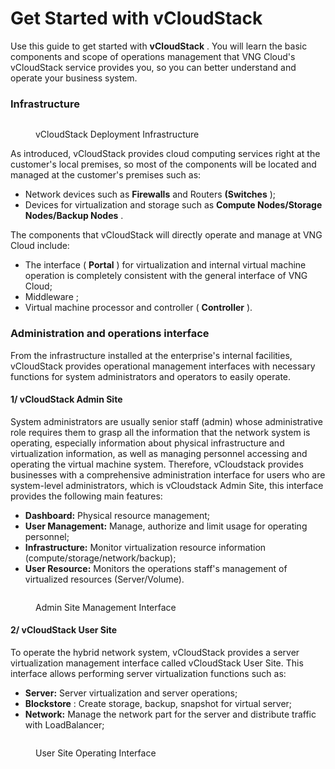 # Get Started with vCloudStack

Use this guide to get started with **vCloudStack** . You will learn the basic components and scope of operations management that VNG Cloud's vCloudStack service provides you, so you can better understand and operate your business system.

### Infrastructure <a href="#cau-truc-ha-tang" id="cau-truc-ha-tang"></a>

<figure><img src="https://docs.vngcloud.vn/~gitbook/image?url=https%3A%2F%2F3672463924-files.gitbook.io%2F%7E%2Ffiles%2Fv0%2Fb%2Fgitbook-x-prod.appspot.com%2Fo%2Fspaces%252FB0NrrrdJdpYOYzRkbWp5%252Fuploads%252FzOl7OtlGVLs9JNwToWZU%252Fe87245f2-7905-4126-963a-057504a3c03e.png%3Falt%3Dmedia%26token%3D311ad4ac-efb6-4ae4-9ae4-eadbb7003155&#x26;width=768&#x26;dpr=4&#x26;quality=100&#x26;sign=cc7cd766&#x26;sv=1" alt=""><figcaption><p>vCloudStack Deployment Infrastructure</p></figcaption></figure>

As introduced, vCloudStack provides cloud computing services right at the customer's local premises, so most of the components will be located and managed at the customer's premises such as:

* Network devices such as **Firewalls** and Routers **(Switches** );
* Devices for virtualization and storage such as **Compute Nodes/Storage Nodes/Backup Nodes** .

The components that vCloudStack will directly operate and manage at VNG Cloud include:

* The interface ( **Portal** ) for virtualization and internal virtual machine operation is completely consistent with the general interface of VNG Cloud;
* Middleware ;**​**
* Virtual machine processor and controller ( **Controller** ).

### Administration and operations interface <a href="#giao-dien-quan-tri-va-van-hanh" id="giao-dien-quan-tri-va-van-hanh"></a>

From the infrastructure installed at the enterprise's internal facilities, vCloudStack provides operational management interfaces with necessary functions for system administrators and operators to easily operate.

#### 1/ vCloudStack Admin Site <a href="#vcloudstack-admin-site" id="vcloudstack-admin-site"></a>

System administrators are usually senior staff (admin) whose administrative role requires them to grasp all the information that the network system is operating, especially information about physical infrastructure and virtualization information, as well as managing personnel accessing and operating the virtual machine system. Therefore, vCloudstack provides businesses with a comprehensive administration interface for users who are system-level administrators, which is vCloudstack Admin Site, this interface provides the following main features:

* **Dashboard:** Physical resource management;
* **User Management:** Manage, authorize and limit usage for operating personnel;
* **Infrastructure:** Monitor virtualization resource information (compute/storage/network/backup);
* **User Resource:** Monitors the operations staff's management of virtualized resources (Server/Volume).

<figure><img src="https://docs.vngcloud.vn/~gitbook/image?url=https%3A%2F%2F3672463924-files.gitbook.io%2F%7E%2Ffiles%2Fv0%2Fb%2Fgitbook-x-prod.appspot.com%2Fo%2Fspaces%252FB0NrrrdJdpYOYzRkbWp5%252Fuploads%252Fs1bZgekkiP1yAIGZ6sVp%252Fimage.png%3Falt%3Dmedia%26token%3D11ecfcd2-a096-4545-b9d5-32c738ccc6e3&#x26;width=768&#x26;dpr=4&#x26;quality=100&#x26;sign=dd277bf&#x26;sv=1" alt=""><figcaption><p>Admin Site Management Interface</p></figcaption></figure>

#### 2/ vCloudStack User Site <a href="#vcloudstack-user-site" id="vcloudstack-user-site"></a>

To operate the hybrid network system, vCloudStack provides a server virtualization management interface called vCloudStack User Site. This interface allows performing server virtualization functions such as:

* **Server:** Server virtualization and server operations;
* **Blockstore** : Create storage, backup, snapshot for virtual server;
* **Network:** Manage the network part for the server and distribute traffic with LoadBalancer;

<figure><img src="https://docs.vngcloud.vn/~gitbook/image?url=https%3A%2F%2F3672463924-files.gitbook.io%2F%7E%2Ffiles%2Fv0%2Fb%2Fgitbook-x-prod.appspot.com%2Fo%2Fspaces%252FB0NrrrdJdpYOYzRkbWp5%252Fuploads%252FzQ85D88QigqSjKKc38NN%252Fimage.png%3Falt%3Dmedia%26token%3De617442b-a5a3-4378-a4a1-93081c704331&#x26;width=768&#x26;dpr=4&#x26;quality=100&#x26;sign=6c2b9043&#x26;sv=1" alt=""><figcaption><p>User Site Operating Interface</p></figcaption></figure>
